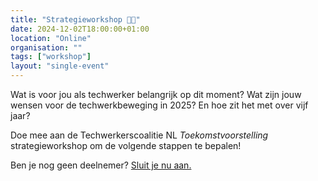 ```yaml
---
title: "Strategieworkshop 🔮✨"
date: 2024-12-02T18:00:00+01:00
location: "Online"
organisation: ""
tags: ["workshop"]
layout: "single-event"
---
```


Wat is voor jou als techwerker belangrijk op dit moment? Wat zijn jouw wensen voor de techwerkbeweging in 2025? En hoe zit het met over vijf jaar?

Doe mee aan de Techwerkerscoalitie NL _Toekomstvoorstelling_ strategieworkshop om de volgende stappen te bepalen!

Ben je nog geen deelnemer? [Sluit je nu aan.](join)
